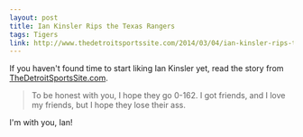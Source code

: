 ```yaml
---
layout: post
title: Ian Kinsler Rips the Texas Rangers
tags: Tigers
link: http://www.thedetroitsportssite.com/2014/03/04/ian-kinsler-rips-the-texas-rangers-i-hope-they-go-0-162/42069
---
```


If you haven't found time to start liking Ian Kinsler yet, read the story from [TheDetroitSportsSite.com](http://www.thedetroitsportssite.com).

>To be honest with you, I hope they go 0-162. I got friends, and I love my friends, but I hope they lose their ass.

I'm with you, Ian!
